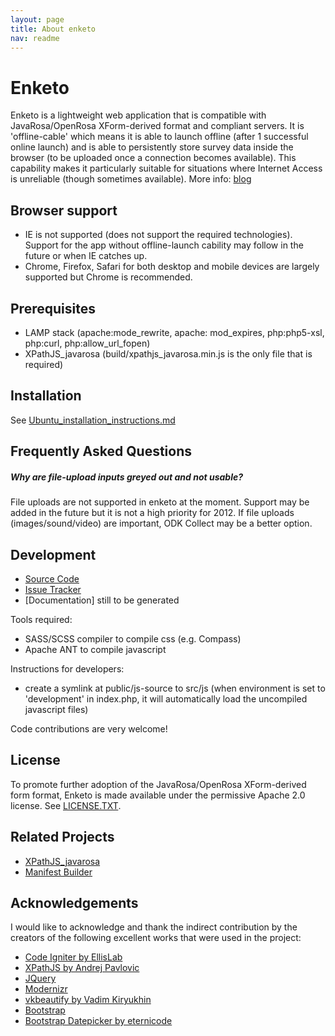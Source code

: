 ```yaml
---
layout: page
title: About enketo
nav: readme
---
```



Enketo
======

Enketo is a lightweight web application that is compatible with JavaRosa/OpenRosa XForm-derived format and compliant servers. It is 'offline-cable' which means it is able to launch offline (after 1 successful online launch) and is able to persistently store survey data inside the browser (to be uploaded once a connection becomes available). This capability makes it particularly suitable for situations where Internet Access is unreliable (though sometimes available). More info: [blog](http://blog.aidwebsolutions.com)

Browser support
---------------
- IE is not supported (does not support the required technologies). Support for the app without offline-launch cability may follow in the future or when IE catches up.
- Chrome, Firefox, Safari for both desktop and mobile devices are largely supported but Chrome is recommended.

Prerequisites
-----------
- LAMP stack (apache:mode_rewrite, apache: mod_expires, php:php5-xsl, php:curl, php:allow_url_fopen)
- XPathJS_javarosa (build/xpathjs_javarosa.min.js is the only file that is required)

Installation
-----------
See [Ubuntu_installation_instructions.md](https://github.com/modilabs/enketo/blob/master/Ubuntu_installation_instructions.md)

Frequently Asked Questions
---------------------------
##### Why are file-upload inputs greyed out and not usable?
File uploads are not supported in enketo at the moment. Support may be added in the future but it is not a high priority for 2012. If file uploads (images/sound/video) are important, ODK Collect may be a better option.


Development
-----------
* [Source Code](https://github.com/MartijnR/enketo)
* [Issue Tracker](https://github.com/MartijnR/enketo/issues)
* [Documentation] still to be generated

Tools required:

* SASS/SCSS compiler to compile css (e.g. Compass)
* Apache ANT to compile javascript 

Instructions for developers:

* create a symlink at public/js-source to src/js (when environment is set to 'development' in index.php, it will automatically load the uncompiled javascript files)

Code contributions are very welcome!

License
-------
To promote further adoption of the JavaRosa/OpenRosa XForm-derived form format, Enketo is made available under the permissive Apache 2.0 license. See [LICENSE.TXT](https://github.com/MartijnR/enketo/blob/master/LICENSE.TXT). 

Related Projects
----------------
* [XPathJS_javarosa](https://github.com/MartijnR/xpathjs_javarosa)
* [Manifest Builder](https://github.com/MartijnR/Manifest-Builder)

Acknowledgements
----------------
I would like to acknowledge and thank the indirect contribution by the creators of the following excellent works that were used in the project:

* [Code Igniter by EllisLab](http://codeigniter.com)
* [XPathJS by Andrej Pavlovic](https://github.com/andrejpavlovic/xpathjs)
* [JQuery](http://jquery.com)
* [Modernizr](http://modernizr.com)
* [vkbeautify by Vadim Kiryukhin](https://github.com/vkiryukhin/vkBeautify)
* [Bootstrap](http://twitter.github.com/bootstrap/)
* [Bootstrap Datepicker by eternicode](https://github.com/eternicode/bootstrap-datepicker)